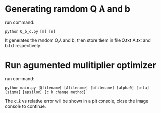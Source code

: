 # Generating ramdom Q A and b
run command:
    
    python Q_b_c.py [m] [n]

It generates the random Q,A and b, then store them in file Q.txt A.txt and b.txt respectively.

# Run agumented mulitiplier optimizer
run command:

    python main.py [Qfilename] [Afilename] [bfilename] [alpha0] [beta] [sigma] [epsilon] [c_k change method]

The c_k vs relative error will be shown in a plt console, close the image console to continue.


